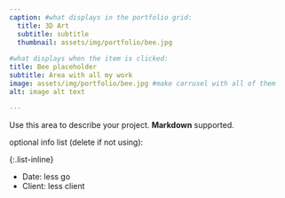 ```yaml
---
caption: #what displays in the portfolio grid:
  title: 3D Art
  subtitle: subtitle
  thumbnail: assets/img/portfolio/bee.jpg
  
#what displays when the item is clicked:
title: Bee placeholder
subtitle: Area with all my work
image: assets/img/portfolio/bee.jpg #make carrusel with all of them
alt: image alt text

---
```

Use this area to describe your project. **Markdown** supported.

optional info list (delete if not using):

{:.list-inline} 
- Date: less go
- Client: less client


